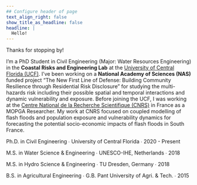 ```yaml
---
## Configure header of page
text_align_right: false
show_title_as_headline: false
headline: |
  Hello!
---
```


<!-- this is a subheadline -->
Thanks for stopping by!

I’m a PhD Student in Civil Engineering (Major: Water Resources Engineering) in the **Coastal Risks and Engineering Lab** at the [University of Central Florida (UCF)](https://www.ucf.edu/). I’ve been working on a **National Academy of Sciences (NAS)** funded project “The New First Line of Defense: Building Community Resilience through Residential Risk Disclosure” for studying the multi-hazards risk including their possible spatial and temporal interactions and dynamic vulnerability and exposure. Before joining the UCF, I was working at the [Centre National de la Recherche Scientifique (CNRS)](http://www.cnrs.fr/) in France as a MOPGA Researcher. My work at CNRS focused on coupled modelling of flash floods and population exposure and vulnerability dynamics for forecasting the potential socio-economic impacts of flash floods in South France.


<!--
<i class="fas fa-certificate pr2"></i>[Certificate in Biomedical Informatics](https://www.med.upenn.edu/mbmi/certificate.html)  &#8729;  University of Pennsylvania  &#8729;  2019
-->

<i class="fas fa-graduation-cap pr2"></i>Ph.D. in Civil Engineering  &#8729;
 University of Central Florida  &#8729;  2020 - Present

<i class="fas fa-graduation-cap pr2"></i>M.S. in Water Science & Engineering  &#8729;
    UNESCO-IHE, Netherlands  &#8729;  2018

<i class="fas fa-graduation-cap pr2"></i>M.S. in Hydro Science & Engineering  &#8729;
    TU Dresden, Germany  &#8729;  2018

<i class="fas fa-graduation-cap pr2"></i>B.S. in Agricultural Engineering  &#8729;
    G.B. Pant University of Agri. & Tech.  &#8729;  2015
